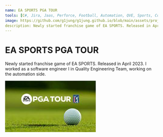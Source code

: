 ```yaml
---
name: EA SPORTS PGA TOUR
tools: [C#, Jira, Jaas, Perforce, Football, Automation, QVE, Sports, College Football, Jenkins]
image: https://github.com/g1jung/g1jung.github.io/blob/main/assets/project/EASPORTS%20PGA%20TOUR/EASPORTS%20PGA%20TOUR.jpg?raw=true
description: Newly started franchise game of EA SPORTS. Released in April 2023. I worked as a software engineer I in Quality Engineering Team, working on the automation side.
---
```

# **EA SPORTS PGA TOUR**

Newly started franchise game of EA SPORTS. Released in April 2023. I worked as a software engineer I in Quality Engineering Team, working on the automation side.
<br>

![preview](https://github.com/g1jung/g1jung.github.io/blob/main/assets/project/EASPORTS%20PGA%20TOUR/EASPORTS%20PGA%20TOUR.jpg?raw=true)


